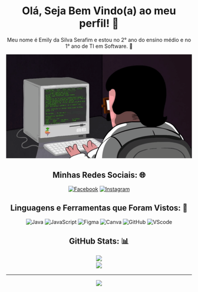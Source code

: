 <h1 align="center"> Olá, Seja Bem Vindo(a) ao meu perfil! 👋
</h1>
<p align="center">Meu nome é Emily da Silva Serafim e estou no 2° ano do ensino médio e no 1° ano de TI em Software. 📝
</p>

<p align="center">
  <div>
    <div align=center>
      
![Gif](https://github.com/EmilySeraf/EmilySeraf/blob/master/programa.gif) 
      
      
## Minhas Redes Sociais: 🌐

[![Facebook](https://img.shields.io/badge/Facebook-%231877F2.svg?logo=Facebook&logoColor=white)](https://www.facebook.com/profile.php?id=100005776424813) [![Instagram](https://img.shields.io/badge/Instagram-%23E4405F.svg?logo=Instagram&logoColor=white)](https://instagram.com/_emily.serafim)

      
## Linguagens e Ferramentas que Foram Vistos: 🧠
      
![Java](https://img.shields.io/badge/-Java-000?style=for-the-badge&logo=java)
![JavaScript](https://img.shields.io/badge/-JavaScript-000?style=for-the-badge&logo=javascript)
![Figma](https://img.shields.io/badge/-Figma-000?style=for-the-badge&logo=figma)
![Canva](https://img.shields.io/badge/-Canva-000?style=for-the-badge&logo=canva)
![GitHub](https://img.shields.io/badge/-GitHub-000?style=for-the-badge&logo=github)
![VScode](https://img.shields.io/badge/-VScode-000?style=for-the-badge&logo=VScode)
      
      
## GitHub Stats: 📊
      
![](https://github-readme-stats.vercel.app/api?username=EmilySeraf&theme=dark&hide_border=false&include_all_commits=true&count_private=true)<br/>
![](https://github-readme-streak-stats.herokuapp.com/?user=EmilySeraf&theme=dark&hide_border=false)<br/>

---
[![](https://visitcount.itsvg.in/api?id=EmilySeraf&icon=5&color=0)](https://visitcount.itsvg.in)

